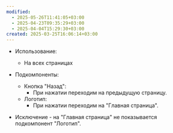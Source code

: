 ```yaml
---
modified:
  - 2025-05-26T11:41:05+03:00
  - 2025-04-23T09:35:29+03:00
  - 2025-04-04T15:29:30+03:00
created: 2025-03-25T16:06:14+03:00
---
```

- Использование:
	- На всех страницах

- Подкомпоненты:
	- Кнопка "Назад":
		- При нажатии переходим на предыдущую страницу.
	- Логотип:
		- При нажатии переходим на "Главная страница".

- Исключение - на "Главная страница" не показывается подкомпонент "Логотип".